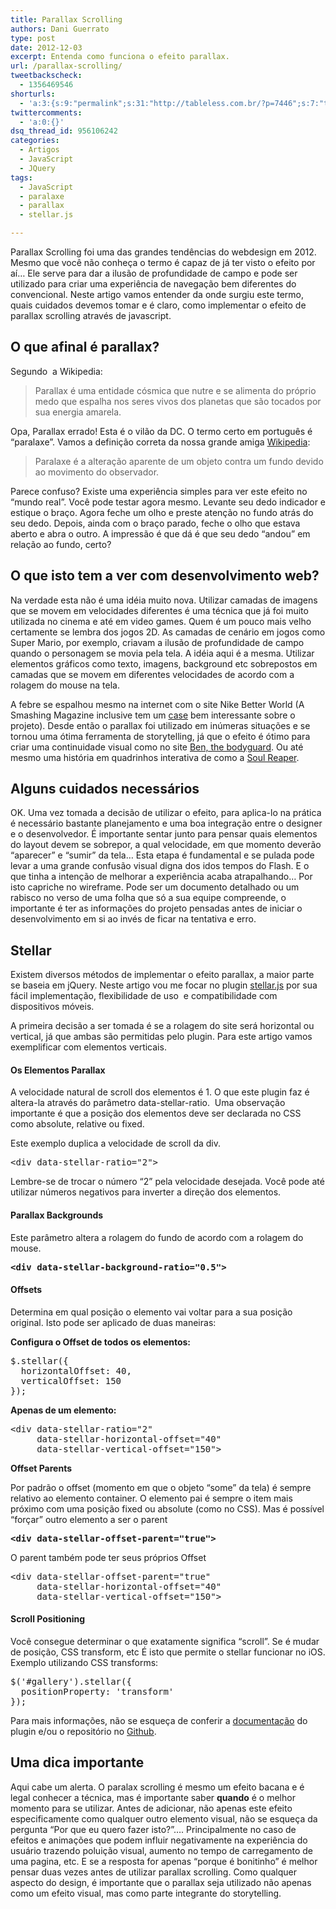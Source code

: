 ```yaml
---
title: Parallax Scrolling
authors: Dani Guerrato
type: post
date: 2012-12-03
excerpt: Entenda como funciona o efeito parallax.
url: /parallax-scrolling/
tweetbackscheck:
  - 1356469546
shorturls:
  - 'a:3:{s:9:"permalink";s:31:"http://tableless.com.br/?p=7446";s:7:"tinyurl";s:26:"http://tinyurl.com/crq62pr";s:4:"isgd";s:19:"http://is.gd/5T9p0x";}'
twittercomments:
  - 'a:0:{}'
dsq_thread_id: 956106242
categories:
  - Artigos
  - JavaScript
  - JQuery
tags:
  - JavaScript
  - paralaxe
  - parallax
  - stellar.js

---
```

Parallax Scrolling foi uma das grandes tendências do webdesign em 2012. Mesmo que você não conheça o termo é capaz de já ter visto o efeito por aí&#8230; Ele serve para dar a ilusão de profundidade de campo e pode ser utilizado para criar uma experiência de navegação bem diferentes do convencional. Neste artigo vamos entender da onde surgiu este termo, quais cuidados devemos tomar e é claro, como implementar o efeito de parallax scrolling através de javascript.

## O que afinal é parallax?

Segundo  a Wikipedia:

> Parallax é uma entidade cósmica que nutre e se alimenta do próprio medo que espalha nos seres vivos dos planetas que são tocados por sua energia amarela.

Opa, Parallax errado! Esta é o vilão da DC. O termo certo em português é &#8220;paralaxe&#8221;. Vamos a definição correta da nossa grande amiga [Wikipedia][1]:

> Paralaxe é a alteração aparente de um objeto contra um fundo devido ao movimento do observador.

Parece confuso? Existe uma experiência simples para ver este efeito no &#8220;mundo real&#8221;. Você pode testar agora mesmo. Levante seu dedo indicador e estique o braço. Agora feche um olho e preste atenção no fundo atrás do seu dedo. Depois, ainda com o braço parado, feche o olho que estava aberto e abra o outro. A impressão é que dá é que seu dedo &#8220;andou&#8221; em relação ao fundo, certo?

## O que isto tem a ver com desenvolvimento web?

Na verdade esta não é uma idéia muito nova. Utilizar camadas de imagens que se movem em velocidades diferentes é uma técnica que já foi muito utilizada no cinema e até em video games. Quem é um pouco mais velho certamente se lembra dos jogos 2D. As camadas de cenário em jogos como Super Mario, por exemplo, criavam a ilusão de profundidade de campo quando o personagem se movia pela tela. A idéia aqui é a mesma. Utilizar elementos gráficos como texto, imagens, background etc sobrepostos em camadas que se movem em diferentes velocidades de acordo com a rolagem do mouse na tela.

A febre se espalhou mesmo na internet com o site Nike Better World (A Smashing Magazine inclusive tem um [case][2] bem interessante sobre o projeto). Desde então o parallax foi utilizado em inúmeras situações e se tornou uma ótima ferramenta de storytelling, já que o efeito é ótimo para criar uma continuidade visual como no site [Ben, the bodyguard][3]. Ou até mesmo uma história em quadrinhos interativa de como a [Soul Reaper][4].

## Alguns cuidados necessários

OK. Uma vez tomada a decisão de utilizar o efeito, para aplica-lo na prática é necessário bastante planejamento e uma boa integração entre o designer e o desenvolvedor. É importante sentar junto para pensar quais elementos do layout devem se sobrepor, a qual velocidade, em que momento deverão &#8220;aparecer&#8221; e &#8220;sumir&#8221; da tela&#8230; Esta etapa é fundamental e se pulada pode levar a uma grande confusão visual digna dos idos tempos do Flash. E o que tinha a intenção de melhorar a experiência acaba atrapalhando&#8230; Por isto capriche no wireframe. Pode ser um documento detalhado ou um rabisco no verso de uma folha que só a sua equipe compreende, o importante é ter as informações do projeto pensadas antes de iniciar o desenvolvimento em si ao invés de ficar na tentativa e erro.

## Stellar

Existem diversos métodos de implementar o efeito parallax, a maior parte se baseia em jQuery. Neste artigo vou me focar no plugin [stellar.js][5] por sua fácil implementação, flexibilidade de uso  e compatibilidade com dispositivos móveis.

A primeira decisão a ser tomada é se a rolagem do site será horizontal ou vertical, já que ambas são permitidas pelo plugin. Para este artigo vamos exemplificar com elementos verticais.

#### Os Elementos Parallax

A velocidade natural de scroll dos elementos é 1. O que este plugin faz é altera-la através do parâmetro data-stellar-ratio.  Uma observação importante é que a posição dos elementos deve ser declarada no CSS como absolute, relative ou fixed.

Este exemplo duplica a velocidade de scroll da div.

<pre>&lt;div data-stellar-ratio="2"&gt;</pre>

Lembre-se de trocar o número &#8220;2&#8221; pela velocidade desejada. Você pode até utilizar números negativos para inverter a direção dos elementos.

#### Parallax Backgrounds

Este parâmetro altera a rolagem do fundo de acordo com a rolagem do mouse.

<pre><strong>&lt;div data-stellar-background-ratio="0.5"&gt;</strong></pre>

#### Offsets

Determina em qual posição o elemento vai voltar para a sua posição original. Isto pode ser aplicado de duas maneiras:

**Configura o Offset de todos os elementos:**

<pre>$.stellar({
  horizontalOffset: 40,
  verticalOffset: 150
});</pre>

**Apenas de um elemento:**

<pre>&lt;div data-stellar-ratio="2"
     data-stellar-horizontal-offset="40"
     data-stellar-vertical-offset="150"&gt;</pre>

**Offset Parents**

Por padrão o offset (momento em que o objeto &#8220;some&#8221; da tela) é sempre relativo ao elemento container. O elemento pai é sempre o item mais próximo com uma posição fixed ou absolute (como no CSS). Mas é possível &#8220;forçar&#8221; outro elemento a ser o parent

<pre><strong>&lt;div data-stellar-offset-parent="true"&gt;</strong></pre>

O parent também pode ter seus próprios Offset

<pre>&lt;div data-stellar-offset-parent="true"
     data-stellar-horizontal-offset="40"
     data-stellar-vertical-offset="150"&gt;</pre>

#### Scroll Positioning

Você consegue determinar o que exatamente significa &#8220;scroll&#8221;. Se é mudar de posição, CSS transform, etc É isto que permite o stellar funcionar no iOS. Exemplo utilizando CSS transforms:

<pre>$('#gallery').stellar({
  positionProperty: 'transform'
});</pre>

Para mais informações, não se esqueça de conferir a [documentação][6] do plugin e/ou o repositório no [Github][7].

## Uma dica importante

Aqui cabe um alerta. O paralax scrolling é mesmo um efeito bacana e é legal conhecer a técnica, mas é importante saber **quando** é o melhor momento para se utilizar. Antes de adicionar, não apenas este efeito especificamente como qualquer outro elemento visual, não se esqueça da pergunta &#8220;Por que eu quero fazer isto?&#8221;&#8230;. Principalmente no caso de efeitos e animações que podem influir negativamente na experiência do usuário trazendo poluição visual, aumento no tempo de carregamento de uma pagina, etc. E se a resposta for apenas &#8220;porque é bonitinho&#8221; é melhor pensar duas vezes antes de utilizar parallax scrolling. Como qualquer aspecto do design, é importante que o parallax seja utilizado não apenas como um efeito visual, mas como parte integrante do storytelling.

 [1]: http://pt.wikipedia.org/wiki/Paralaxe "Paralaxe"
 [2]: http://coding.smashingmagazine.com/2011/07/12/behind-the-scenes-of-nike-better-world/ "Behind the scenes of nike better world"
 [3]: http://benthebodyguard.com "Ben the bodyguard"
 [4]: http://www.soul-reaper.com "Soul Reaper"
 [5]: http://markdalgleish.com/projects/stellar.js/ "Stellar.js"
 [6]: http://markdalgleish.com/projects/stellar.js/docs/ "Documentação Stellar"
 [7]: https://github.com/markdalgleish/stellar.js "Github"